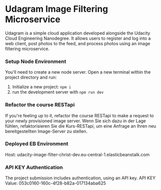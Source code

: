 # Udagram Image Filtering Microservice

Udagram is a simple cloud application developed alongside the Udacity Cloud Engineering Nanodegree. It allows users to register and log into a web client, post photos to the feed, and process photos using an image filtering microservice.

### Setup Node Environment

You'll need to create a new node server. Open a new terminal within the project directory and run:

1. Initialize a new project: `npm i`
2. run the development server with `npm run dev`

### Refactor the course RESTapi

If you're feeling up to it, refactor the course RESTapi to make a request to your newly provisioned image server.
Wenn Sie sich dazu in der Lage fühlen, refaktorisieren Sie die Kurs-RESTapi, um eine Anfrage an Ihren neu bereitgestellten Image-Server zu stellen.

### Deployed EB Environment
Host: udacity-image-filter-christ-dev.eu-central-1.elasticbeanstalk.com

### API KEY Authentication
The project submission includes authentication, using an API key.
API KEY Value: 053c0160-160c-4f28-b82a-017134aba625